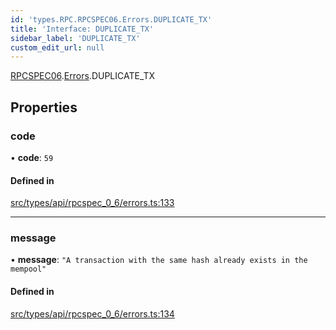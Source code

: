 ```yaml
---
id: 'types.RPC.RPCSPEC06.Errors.DUPLICATE_TX'
title: 'Interface: DUPLICATE_TX'
sidebar_label: 'DUPLICATE_TX'
custom_edit_url: null
---
```


[RPCSPEC06](../namespaces/types.RPC.RPCSPEC06.md).[Errors](../namespaces/types.RPC.RPCSPEC06.Errors.md).DUPLICATE_TX

## Properties

### code

• **code**: `59`

#### Defined in

[src/types/api/rpcspec_0_6/errors.ts:133](https://github.com/starknet-io/starknet.js/blob/v6.11.0/src/types/api/rpcspec_0_6/errors.ts#L133)

---

### message

• **message**: `"A transaction with the same hash already exists in the mempool"`

#### Defined in

[src/types/api/rpcspec_0_6/errors.ts:134](https://github.com/starknet-io/starknet.js/blob/v6.11.0/src/types/api/rpcspec_0_6/errors.ts#L134)

